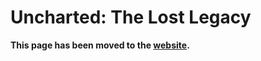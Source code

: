 # Uncharted: The Lost Legacy

**This page has been moved to the [website](https://illusion0001.github.io/patch).**

<!--


[Installation Guide](https://illusion0001.github.io/install-instructions/)

## 720p + 60 FPS Unlock

Author: [illusion](https://twitter.com/illusion0002)

Note: You'll not be able to set resolution lower than 720p. Possibly SDK Limits. 

Patch is untested on PS4 Pro HW, likely needs adjustments due to separate buffers setup.

In file `eboot.bin`

<details>
<summary>Code for 1.00 (Disc Ver.) (Click to Expand)</summary>

```
# framelock 0 (60fps unlock)

C7 83 64 30 00 00 01 00 00 00

C7 83 64 30 00 00 00 00 00 00

# triple buffering

C7 05 9A 86 C8 02 00 00 00 00

C7 05 9A 86 C8 02 01 00 00 00

# main buffer

83 3D 01 CC C4 02 00 BB 38 04 00 00 BF 80 07 00 00

83 3D 01 CC C4 02 00 BB D0 02 00 00 BF 00 05 00 00

# back buffer

49 BF 80 07 00 00 38 04 00 00

49 BF 00 05 00 00 D0 02 00 00

# front buffer

80 07 00 00 38 04 00 00 40

00 05 00 00 D0 02 00 00 40

```

</details>

## Intro Skip

Author: [illusion](https://twitter.com/illusion0002)

[Article](https://illusion0001.github.io/patches/2022/02/05/uncharted-tlou-introskips/)

In file `eboot.bin`

<details>
<summary>Code 1.09 (Click to Expand)</summary>

```
0x13278B7 EB 4C
```

</details>
